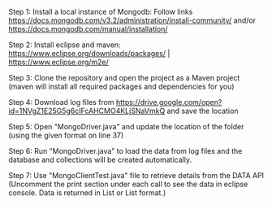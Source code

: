 Step 1: Install a local instance of Mongodb:
Follow links https://docs.mongodb.com/v3.2/administration/install-community/ and/or https://docs.mongodb.com/manual/installation/

Step 2: Install eclipse and maven: 
https://www.eclipse.org/downloads/packages/ | 
https://www.eclipse.org/m2e/

Step 3: Clone the repository and open the project as a Maven project 
(maven will install all required packages and dependencies for you)

Step 4: Download log files from https://drive.google.com/open?id=1NVgZ1E25G5g6cIFcAHCMO4KLjSNaVmkQ and save the location

Step 5: Open "MongoDriver.java" and update the location of the folder (using the given format on line 37)

Step 6: Run "MongoDriver.java" to load the data from log files and the database and collections will be created automatically.

Step 7: Use "MongoClientTest.java" file to retrieve details from the DATA API 
(Uncomment the print section under each call to see the data in eclipse console. Data is returned in List<Document> or List<String> format.)
